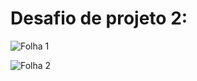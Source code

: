 # Desafio de projeto 2:
![Folha 1]([![Pag1-relatorio-vendas-dio.png](https://i.postimg.cc/6qLDbx0x/Pag1-relatorio-vendas-dio.png)](https://postimg.cc/zHvt3M6x))

![Folha 2]([![Pag2-relatorio-vendas-dio.png](https://i.postimg.cc/Y26KCQwD/Pag2-relatorio-vendas-dio.png)](https://postimg.cc/V5kH7rvX))
